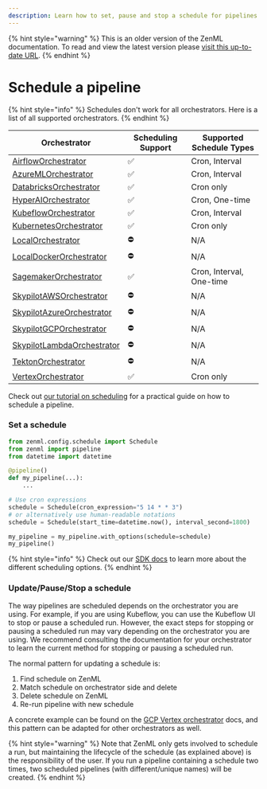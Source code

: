 ```yaml
---
description: Learn how to set, pause and stop a schedule for pipelines.
---
```


{% hint style="warning" %}
This is an older version of the ZenML documentation. To read and view the latest version please [visit this up-to-date URL](https://docs.zenml.io).
{% endhint %}


# Schedule a pipeline

{% hint style="info" %}
Schedules don't work for all orchestrators. Here is a list of all supported orchestrators.
{% endhint %}

| Orchestrator                                                                     | Scheduling Support | Supported Schedule Types                       |
|----------------------------------------------------------------------------------|--------------------|-------------------------------------------------|
| [AirflowOrchestrator](https://docs.zenml.io/stacks/orchestrators/airflow)            | ✅                 | Cron, Interval                                  |
| [AzureMLOrchestrator](https://docs.zenml.io/stacks/orchestrators/azureml)            | ✅                 | Cron, Interval                                  |
| [DatabricksOrchestrator](https://docs.zenml.io/stacks/orchestrators/databricks)      | ✅                 | Cron only                                       |
| [HyperAIOrchestrator](https://docs.zenml.io/stacks/orchestrators/hyperai)            | ✅                 | Cron, One-time                                  |
| [KubeflowOrchestrator](https://docs.zenml.io/stacks/orchestrators/kubeflow)          | ✅                 | Cron, Interval                                  |
| [KubernetesOrchestrator](https://docs.zenml.io/stacks/orchestrators/kubernetes)      | ✅                 | Cron only                                       |
| [LocalOrchestrator](https://docs.zenml.io/stacks/orchestrators/local)                | ⛔️                 | N/A                                             |
| [LocalDockerOrchestrator](https://docs.zenml.io/stacks/orchestrators/local-docker)   | ⛔️                 | N/A                                             |
| [SagemakerOrchestrator](https://docs.zenml.io/stacks/orchestrators/sagemaker)        | ✅                 | Cron, Interval, One-time                        |
| [SkypilotAWSOrchestrator](https://docs.zenml.io/stacks/orchestrators/skypilot-vm)    | ⛔️                 | N/A                                             |
| [SkypilotAzureOrchestrator](https://docs.zenml.io/stacks/orchestrators/skypilot-vm)  | ⛔️                 | N/A                                             |
| [SkypilotGCPOrchestrator](https://docs.zenml.io/stacks/orchestrators/skypilot-vm)    | ⛔️                 | N/A                                             |
| [SkypilotLambdaOrchestrator](https://docs.zenml.io/stacks/orchestrators/skypilot-vm) | ⛔️                 | N/A                                             |
| [TektonOrchestrator](https://docs.zenml.io/stacks/orchestrators/tekton)              | ⛔️                 | N/A                                             |
| [VertexOrchestrator](https://docs.zenml.io/stacks/orchestrators/vertex)              | ✅                 | Cron only                                       |

Check out [our tutorial on
scheduling](https://docs.zenml.io/user-guides/tutorial/managing-scheduled-pipelines)
for a practical guide on how to schedule a pipeline.

### Set a schedule

```python
from zenml.config.schedule import Schedule
from zenml import pipeline
from datetime import datetime

@pipeline()
def my_pipeline(...):
    ...

# Use cron expressions
schedule = Schedule(cron_expression="5 14 * * 3")
# or alternatively use human-readable notations
schedule = Schedule(start_time=datetime.now(), interval_second=1800)

my_pipeline = my_pipeline.with_options(schedule=schedule)
my_pipeline()
```

{% hint style="info" %}
Check out our [SDK docs](https://sdkdocs.zenml.io/latest/core_code_docs/core-config.html#zenml.config.schedule) to learn more about the different scheduling options.
{% endhint %}

### Update/Pause/Stop a schedule

The way pipelines are scheduled depends on the orchestrator you are using. For example, if you are using Kubeflow, you can use the Kubeflow UI to stop or pause a scheduled run. However, the exact steps for stopping or pausing a scheduled run may vary depending on the orchestrator you are using. We recommend consulting the documentation for your orchestrator to learn the current method for stopping or pausing a scheduled run.

The normal pattern for updating a schedule is:

1. Find schedule on ZenML
2. Match schedule on orchestrator side and delete
3. Delete schedule on ZenML
4. Re-run pipeline with new schedule

A concrete example can be found on the [GCP Vertex orchestrator](https://docs.zenml.io/stacks/orchestrators/vertex) docs, and this pattern can be adapted for other orchestrators as well.


{% hint style="warning" %}
Note that ZenML only gets involved to schedule a run, but maintaining the lifecycle of the schedule (as explained above) is the responsibility of the user. If you run a pipeline containing a schedule two times, two scheduled pipelines (with different/unique names) will be created.
{% endhint %}
